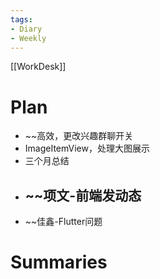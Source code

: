 ```yaml
---
tags:
- Diary 
- Weekly
---
```

[[WorkDesk]]
# Plan

- ~~高效，更改兴趣群聊开关
- ImageItemView，处理大图展示
- 三个月总结
- ~~项文-前端发动态
	- 
- ~~佳鑫-Flutter问题

# Summaries 
